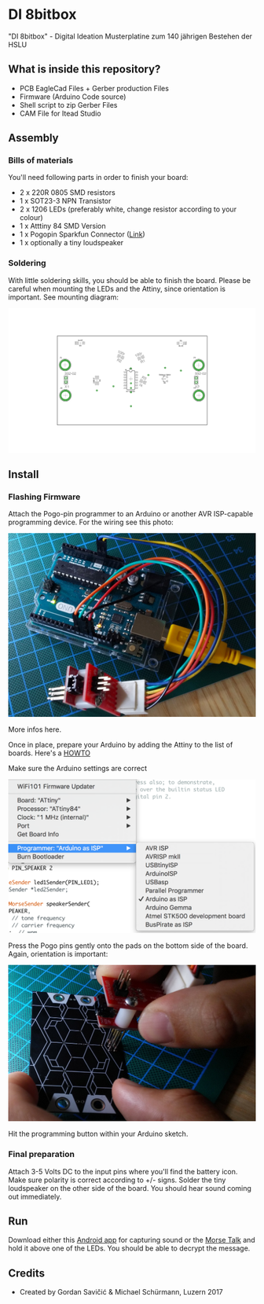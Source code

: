 # DI 8bitbox

"DI 8bitbox" - Digital Ideation Musterplatine zum 140 jährigen Bestehen der HSLU

## What is inside this repository?

* PCB EagleCad Files + Gerber production Files
* Firmware (Arduino Code source)
* Shell script to zip Gerber Files
* CAM File for Itead Studio

## Assembly

### Bills of materials

You'll need following parts in order to finish your board:

* 2 x 220R 0805 SMD resistors
* 1 x SOT23-3 NPN Transistor
* 2 x 1206 LEDs (preferably white, change resistor according to your colour)
* 1 x Atttiny 84 SMD Version
* 1 x Pogopin Sparkfun Connector ([Link](https://www.sparkfun.com/products/11591))
* 1 x optionally a tiny loudspeaker

### Soldering

With little soldering skills, you should be able to finish the board. Please be careful when mounting the LEDs and the Attiny, since orientation is important. See mounting diagram:

![Mounting Plan](https://github.com/DigitalIdeationHSLU/DI8bitbox/blob/master/documentation/MountingPlan.png)

## Install

### Flashing Firmware

Attach the Pogo-pin programmer to an Arduino or another AVR ISP-capable programming device. For the wiring see this photo:

![Pogo Pin Wiring](https://github.com/DigitalIdeationHSLU/DI8bitbox/blob/master/documentation/PogoPinWiring.jpg)

More infos here.

Once in place, prepare your Arduino by adding the Attiny to the list of boards. Here's a [HOWTO](http://highlowtech.org/?p=1695)

Make sure the Arduino settings are correct

![Arduino Settings](https://github.com/DigitalIdeationHSLU/DI8bitbox/blob/master/documentation/Arduino_Settings.png)

Press the Pogo pins gently onto the pads on the bottom side of the board. Again, orientation is important:

![Pogo Pin Upload](https://github.com/DigitalIdeationHSLU/DI8bitbox/blob/master/documentation/PogoPinUpload.jpg)

Hit the programming button within your Arduino sketch.

### Final preparation

Attach 3-5 Volts DC to the input pins where you'll find the battery icon. Make sure polarity is correct according to +/- signs. Solder the tiny loudspeaker on the other side of the board. You should hear sound coming out immediately.

## Run

Download either this [Android app](https://play.google.com/store/apps/details?id=org.jfedor.morsecode) for capturing sound or the [Morse Talk](https://play.google.com/store/apps/details?id=com.blueta.morsetransmitter&hl=fr) and hold it above one of the LEDs. You should be able to decrypt the message.

## Credits

* Created by Gordan Savičić & Michael Schürmann, Luzern 2017
